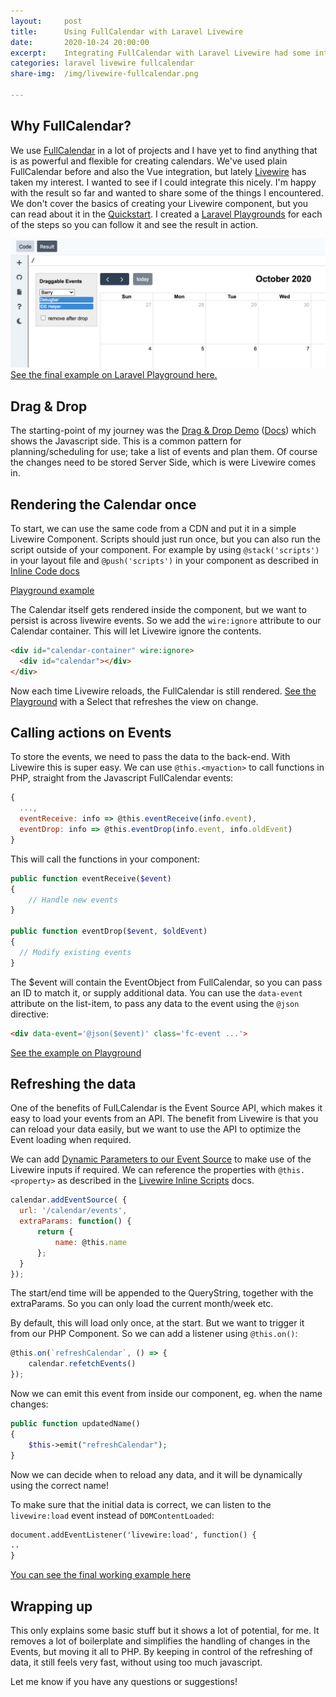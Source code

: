 ```yaml
---
layout:     post
title:      Using FullCalendar with Laravel Livewire
date:       2020-10-24 20:00:00
excerpt:    Integrating FullCalendar with Laravel Livewire had some interesting points that I wanted to share.
categories: laravel livewire fullcalendar
share-img:  /img/livewire-fullcalendar.png

---
```


## Why FullCalendar?
We use [FullCalendar](https://fullcalendar.io/) in a lot of projects and I have yet to find anything that is as powerful and flexible for creating calendars. 
We've used plain FullCalendar before and also the Vue integration, but lately [Livewire](https://laravel-livewire.com/) has taken my interest. 
I wanted to see if I could integrate this nicely. I'm happy with the result so far and wanted to share some of the things I encountered. 
We don't cover the basics of creating your Livewire component, but you can read about it in the [Quickstart](https://laravel-livewire.com/docs/2.x/quickstart). I created a [Laravel Playgrounds](https://laravelplayground.com/) for each of the steps so you can follow it and see the result in action.

[![FullCalendar and Laravel Livewire](/img/livewire-fullcalendar.png)](https://laravelplayground.com/#/snippets/8e785494-5a75-4c25-a92d-97ae16e71554)
[See the final example on Laravel Playground here.](https://laravelplayground.com/#/snippets/8e785494-5a75-4c25-a92d-97ae16e71554)

## Drag & Drop
The starting-point of my journey was the [Drag & Drop Demo](https://fullcalendar.io/docs/external-dragging-demo) ([Docs](https://fullcalendar.io/docs/external-dragging)) which shows the Javascript side. 
This is a common pattern for planning/scheduling for use; take a list of events and plan them. Of course the changes need to be stored Server Side, which is were Livewire comes in.

## Rendering the Calendar once
To start, we can use the same code from a CDN and put it in a simple Livewire Component. Scripts should just run once, but you can also run the script outside of your component. For example by using `@stack('scripts')` in your layout file and `@push('scripts')` in your component as described in [Inline Code docs](https://laravel-livewire.com/docs/2.x/inline-scripts)

[Playground example](https://laravelplayground.com/#/snippets/e4d1ca76-6ff9-4743-af8b-ee81ef65e339)

The Calendar itself gets rendered inside the component, but we want to persist is across livewire events. So we add the `wire:ignore` attribute to our Calendar container. This will let Livewire ignore the contents.

```html
<div id="calendar-container" wire:ignore>
  <div id="calendar"></div>
</div>
```

Now each time Livewire reloads, the FullCalendar is still rendered. [See the Playground](https://laravelplayground.com/#/snippets/790e0206-91a2-4a2c-9394-e53f8d18dd6f) with a Select that refreshes the view on change.

## Calling actions on Events
To store the events, we need to pass the data to the back-end. With Livewire this is super easy. We can use `@this.<myaction>` to call functions in PHP, straight from the Javascript FullCalendar events:

```js
{
  ...,
  eventReceive: info => @this.eventReceive(info.event),
  eventDrop: info => @this.eventDrop(info.event, info.oldEvent)
}
```

This will call the functions in your component:

```php
public function eventReceive($event)
{
    // Handle new events
}

public function eventDrop($event, $oldEvent)
{
  // Modify existing events
}
```

The $event will contain the EventObject from FullCalendar, so you can pass an ID to match it, or supply additional data. You can use the `data-event` attribute on the list-item, to pass any data to the event using the `@json` directive:

```html
<div data-event='@json($event)' class='fc-event ...'>
```

[See the example on Playground](https://laravelplayground.com/#/snippets/80fb6377-d7ae-49b0-bd36-1ac563e52994)

## Refreshing the data
One of the benefits of FulLCalendar is the Event Source API, which makes it easy to load your events from an API. 
The benefit from Livewire is that you can reload your data easily, but we want to use the API to optimize the Event loading when required.

We can add [Dynamic Parameters to our Event Source](https://fullcalendar.io/docs/events-json-feed) to make use of the Livewire inputs if required. We can reference the properties with `@this.<property>` as described in the [Livewire Inline Scripts](https://laravel-livewire.com/docs/2.x/inline-scripts) docs.

```js
calendar.addEventSource( {
  url: '/calendar/events',
  extraParams: function() { 
      return {
          name: @this.name
      };
  }
});
```
The start/end time will be appended to the QueryString, together with the extraParams. So you can only load the current month/week etc.

By default, this will load only once, at the start. But we want to trigger it from our PHP Component. So we can add a listener using `@this.on()`:

```js
@this.on(`refreshCalendar`, () => {
    calendar.refetchEvents()
});
```

Now we can emit this event from inside our component, eg. when the name changes:

```php
public function updatedName()
{
    $this->emit("refreshCalendar");
}
```

Now we can decide when to reload any data, and it will be dynamically using the correct name!

To make sure that the initial data is correct, we can listen to the `livewire:load` event instead of `DOMContentLoaded`:

```html
document.addEventListener('livewire:load', function() { 
.. 
}
```

[You can see the final working example here](https://laravelplayground.com/#/snippets/8e785494-5a75-4c25-a92d-97ae16e71554)

## Wrapping up

This only explains some basic stuff but it shows a lot of potential, for me. It removes a lot of boilerplate and simplifies the handling of changes in the Events, but moving it all to PHP.
By keeping in control of the refreshing of data, it still feels very fast, without using too much javascript.

Let me know if you have any questions or suggestions!



